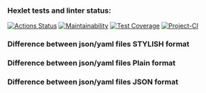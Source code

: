 ### Hexlet tests and linter status:
[![Actions Status](https://github.com/LbnvAI/java-project-71/actions/workflows/hexlet-check.yml/badge.svg)](https://github.com/LbnvAI/java-project-71/actions)
[![Maintainability](https://api.codeclimate.com/v1/badges/43f301b00c77934ff756/maintainability)](https://codeclimate.com/github/LbnvAI/java-project-71/maintainability)
[![Test Coverage](https://api.codeclimate.com/v1/badges/43f301b00c77934ff756/test_coverage)](https://codeclimate.com/github/LbnvAI/java-project-71/test_coverage)
[![Project-CI](https://github.com/LbnvAI/java-project-71/actions/workflows/Project-CI.yml/badge.svg)](https://github.com/LbnvAI/java-project-71/actions/workflows/Project-CI.yml)

### Difference between json/yaml files STYLISH format



### Difference between json/yaml files Plain format



### Difference between json/yaml files JSON format

